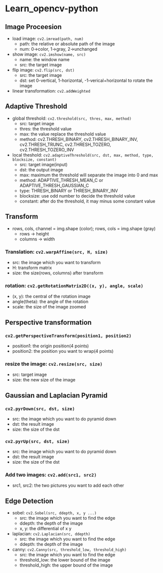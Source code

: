 # Learn_opencv-python

## Image Proceesion
* load image: ``cv2.imread(path, num)``
	* path: the relative or absolute path of the image
	* num: 0->color, 1->gray, 2->unchanged
* show image: ``cv2.imshow(name, src)``
	* name: the window name
	* src: the target image
* flip image: ``cv2.flip(src, dst)``
	* src: the target image
	* dst: set 0-vertical, 1-horizontal, -1-verical+horizontal to rotate the image
* linear transformation: ``cv2.addWeighted``

## Adaptive Threshold
* global threshold: ``cv2.threshold(src, thres, max, method)``
	* src: target image
	* thres: the threshold value
	* max: the value replace the threshold value
	* method:  cv2.THRESH_BINARY, cv2.THRESH_BINARY_INV, cv2.THRESH_TRUNC,  cv2.THRESH_TOZERO, cv2.THRESH_TOZERO_INV 
* local theshold: ``cv2.adaptiveThreshold(src, dst, max, method, type, blocksize, constant)``
	* src: target image(input)
	* dst: the output image
	* max: maximum the threshold will separate the image into 0 and max
	* method: ADAPTIVE_THRESH_MEAN_C or ADAPTIVE_THRESH_GAUSSIAN_C
	* type: THRESH_BINARY or THRESH_BINARY_INV
	* blocksize: use odd number to decide the threshold value
	* constant: after do the threshold, it may minus some constant value

## Transform
* rows, cols, channel = img.shape (color); rows, cols = img.shape (gray)
    * rows -> height   
    * columns -> width

### Translation: ``cv2.warpAffine(src, H, size)``
* src: the image which you want to transform
* H: transform matrix
* size: the size(rows, columns) after transform

### rotation: ``cv2.getRotationMatrix2D((x, y), angle, scale)``
* (x, y): the central of the rotation image
* angle(theta): the angle of the rotation
* scale: the size of the image zoomed

## Perspective transformation
### ``cv2.getPerspectiveTransform(position1, position2)``
* position1: the origin position(4 points)
* position2: the position you want to wrap(4 points)
### resize the image: ``cv2.resize(src, size)``
* src: target image
* size: the new size of the image

## Gaussian and Laplacian Pyramid
### ``cv2.pyrDown(src, dst, size)``
* src: the image which you want to do pyramid down
* dst: the result image
* size: the size of the dst

### ``cv2.pyrUp(src, dst, size)`` 
* src: the image which you want to do pyramid down
* dst: the result image
* size: the size of the dst

### Add two images: ``cv2.add(src1, src2)``
* src1, src2: the two pictures you want to add each other

## Edge Detection
* sobel: ``cv2.Sobel(src, ddepth, x, y ...)``
	* src: the image which you want to find the edge
	* ddepth: the depth of the image
	* x, y: the differential of x y
* laplacian: ``cv2.Laplacian(src, ddepth)``
	* src: the image which you want to find the edge
	* ddepth: the depth of the image
* canny: ``cv2.Canny(src, threshold_low, threshold_high)``
	* src: the image which you want to find the edge
	* threshold_low: the lower bound of the image
	* threshold_high: the upper bound of the image